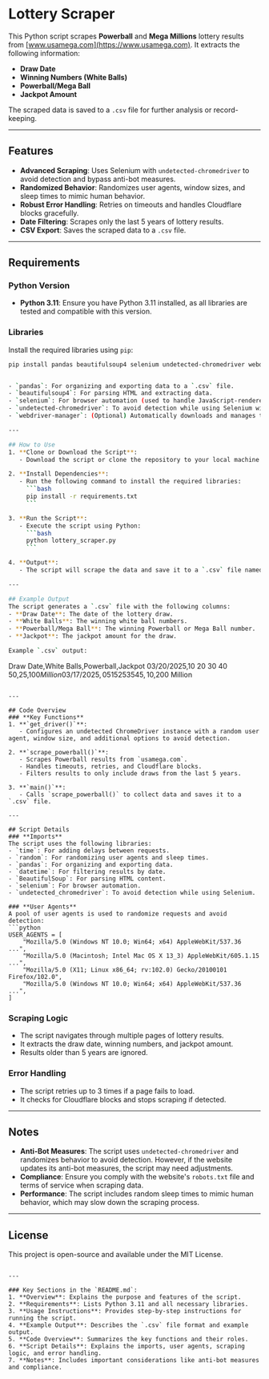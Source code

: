 # Lottery Scraper

This Python script scrapes **Powerball** and **Mega Millions** lottery results from [www.usamega.com](https://www.usamega.com). It extracts the following information:

- **Draw Date**
- **Winning Numbers (White Balls)**
- **Powerball/Mega Ball**
- **Jackpot Amount**

The scraped data is saved to a `.csv` file for further analysis or record-keeping.

---

## Features
- **Advanced Scraping**: Uses Selenium with `undetected-chromedriver` to avoid detection and bypass anti-bot measures.
- **Randomized Behavior**: Randomizes user agents, window sizes, and sleep times to mimic human behavior.
- **Robust Error Handling**: Retries on timeouts and handles Cloudflare blocks gracefully.
- **Date Filtering**: Scrapes only the last 5 years of lottery results.
- **CSV Export**: Saves the scraped data to a `.csv` file.

---

## Requirements
### **Python Version**
- **Python 3.11**: Ensure you have Python 3.11 installed, as all libraries are tested and compatible with this version.

### **Libraries**
Install the required libraries using `pip`:
```bash
pip install pandas beautifulsoup4 selenium undetected-chromedriver webdriver-manager


- `pandas`: For organizing and exporting data to a `.csv` file.
- `beautifulsoup4`: For parsing HTML and extracting data.
- `selenium`: For browser automation (used to handle JavaScript-rendered content).
- `undetected-chromedriver`: To avoid detection while using Selenium with Chrome.
- `webdriver-manager`: (Optional) Automatically downloads and manages the ChromeDriver executable.

---

## How to Use
1. **Clone or Download the Script**:
   - Download the script or clone the repository to your local machine.

2. **Install Dependencies**:
   - Run the following command to install the required libraries:
     ```bash
     pip install -r requirements.txt
     ```

3. **Run the Script**:
   - Execute the script using Python:
     ```bash
     python lottery_scraper.py
     ```

4. **Output**:
   - The script will scrape the data and save it to a `.csv` file named `lottery_winning_numbers.csv`.

---

## Example Output
The script generates a `.csv` file with the following columns:
- **Draw Date**: The date of the lottery draw.
- **White Balls**: The winning white ball numbers.
- **Powerball/Mega Ball**: The winning Powerball or Mega Ball number.
- **Jackpot**: The jackpot amount for the draw.

Example `.csv` output:
```
Draw Date,White Balls,Powerball,Jackpot
03/20/2025,10 20 30 40 50,25,$100 Million
03/17/2025,05 15 25 35 45,10,$200 Million
```

---

## Code Overview
### **Key Functions**
1. **`get_driver()`**:
   - Configures an undetected ChromeDriver instance with a random user agent, window size, and additional options to avoid detection.

2. **`scrape_powerball()`**:
   - Scrapes Powerball results from `usamega.com`.
   - Handles timeouts, retries, and Cloudflare blocks.
   - Filters results to only include draws from the last 5 years.

3. **`main()`**:
   - Calls `scrape_powerball()` to collect data and saves it to a `.csv` file.

---

## Script Details
### **Imports**
The script uses the following libraries:
- `time`: For adding delays between requests.
- `random`: For randomizing user agents and sleep times.
- `pandas`: For organizing and exporting data.
- `datetime`: For filtering results by date.
- `BeautifulSoup`: For parsing HTML content.
- `selenium`: For browser automation.
- `undetected_chromedriver`: To avoid detection while using Selenium.

### **User Agents**
A pool of user agents is used to randomize requests and avoid detection:
```python
USER_AGENTS = [
    "Mozilla/5.0 (Windows NT 10.0; Win64; x64) AppleWebKit/537.36 ...",
    "Mozilla/5.0 (Macintosh; Intel Mac OS X 13_3) AppleWebKit/605.1.15 ...",
    "Mozilla/5.0 (X11; Linux x86_64; rv:102.0) Gecko/20100101 Firefox/102.0",
    "Mozilla/5.0 (Windows NT 10.0; Win64; x64) AppleWebKit/537.36 ...",
]
```

### **Scraping Logic**
- The script navigates through multiple pages of lottery results.
- It extracts the draw date, winning numbers, and jackpot amount.
- Results older than 5 years are ignored.

### **Error Handling**
- The script retries up to 3 times if a page fails to load.
- It checks for Cloudflare blocks and stops scraping if detected.

---

## Notes
- **Anti-Bot Measures**: The script uses `undetected-chromedriver` and randomizes behavior to avoid detection. However, if the website updates its anti-bot measures, the script may need adjustments.
- **Compliance**: Ensure you comply with the website's `robots.txt` file and terms of service when scraping data.
- **Performance**: The script includes random sleep times to mimic human behavior, which may slow down the scraping process.

---

## License
This project is open-source and available under the MIT License.
```

---

### Key Sections in the `README.md`:
1. **Overview**: Explains the purpose and features of the script.
2. **Requirements**: Lists Python 3.11 and all necessary libraries.
3. **Usage Instructions**: Provides step-by-step instructions for running the script.
4. **Example Output**: Describes the `.csv` file format and example output.
5. **Code Overview**: Summarizes the key functions and their roles.
6. **Script Details**: Explains the imports, user agents, scraping logic, and error handling.
7. **Notes**: Includes important considerations like anti-bot measures and compliance.
